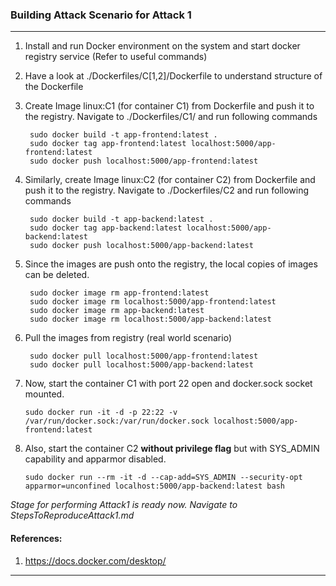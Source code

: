 ### Building Attack Scenario for Attack 1
---

1. Install and run Docker environment on the system and start docker registry service (Refer to useful commands)

2. Have a look at ./Dockerfiles/C[1,2]/Dockerfile to understand structure of the Dockerfile

2. Create Image linux:C1 (for container C1) from Dockerfile and push it to the registry. Navigate to ./Dockerfiles/C1/ and run following commands

        sudo docker build -t app-frontend:latest .
        sudo docker tag app-frontend:latest localhost:5000/app-frontend:latest
        sudo docker push localhost:5000/app-frontend:latest
		
		
3. Similarly, create Image linux:C2 (for container C2) from Dockerfile and push it to the registry. Navigate to ./Dockerfiles/C2 and run following commands

        sudo docker build -t app-backend:latest .
        sudo docker tag app-backend:latest localhost:5000/app-backend:latest
        sudo docker push localhost:5000/app-backend:latest
		
		
4. Since the images are push onto the registry, the local copies of images can be deleted.

        sudo docker image rm app-frontend:latest
        sudo docker image rm localhost:5000/app-frontend:latest
        sudo docker image rm app-backend:latest
        sudo docker image rm localhost:5000/app-backend:latest
	
5. Pull the images from registry (real world scenario)

        sudo docker pull localhost:5000/app-frontend:latest	
        sudo docker pull localhost:5000/app-backend:latest
	
6. Now, start the container C1 with port 22 open and docker.sock socket mounted.
	
	`sudo docker run -it -d -p 22:22 -v /var/run/docker.sock:/var/run/docker.sock localhost:5000/app-frontend:latest`
	
7. Also, start the container C2 **without privilege flag** but with SYS_ADMIN capability and apparmor disabled.

	`sudo docker run --rm -it -d --cap-add=SYS_ADMIN --security-opt apparmor=unconfined localhost:5000/app-backend:latest bash`
	
*Stage for performing Attack1 is ready now. Navigate to StepsToReproduceAttack1.md*

#### References:

1. https://docs.docker.com/desktop/


---
